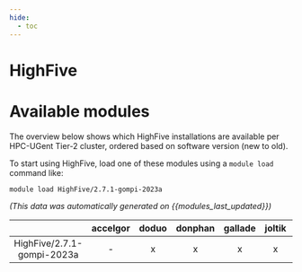 ```yaml
---
hide:
  - toc
---
```


HighFive
========

# Available modules


The overview below shows which HighFive installations are available per HPC-UGent Tier-2 cluster, ordered based on software version (new to old).

To start using HighFive, load one of these modules using a `module load` command like:

```shell
module load HighFive/2.7.1-gompi-2023a
```

*(This data was automatically generated on {{modules_last_updated}})*

| |accelgor|doduo|donphan|gallade|joltik|litleo|shinx|
| :---: | :---: | :---: | :---: | :---: | :---: | :---: | :---: |
|HighFive/2.7.1-gompi-2023a|-|x|x|x|x|x|x|
